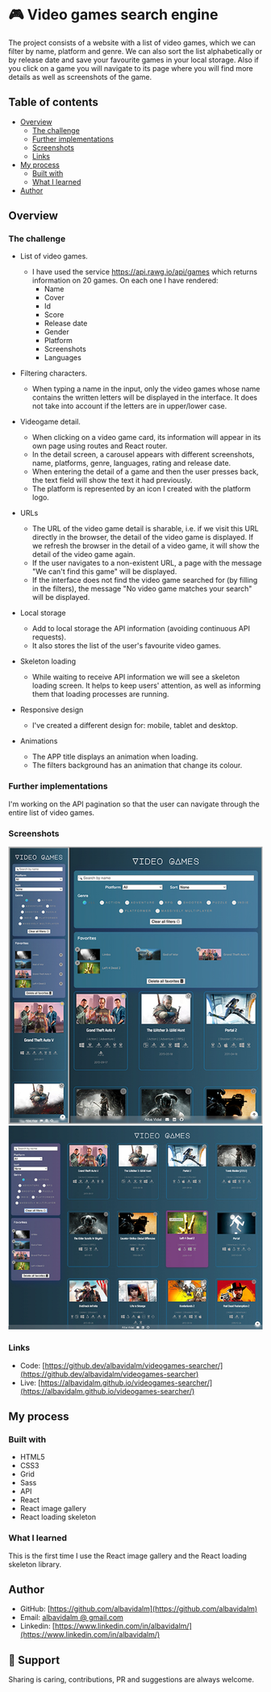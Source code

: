 # 🎮 Video games search engine

The project consists of a website with a list of video games, which we can filter by name, platform and genre. We can also sort the list alphabetically or by release date and save your favourite games in your local storage. Also if you click on a game you will navigate to its page where you will find more details as well as screenshots of the game.

## Table of contents

- [Overview](#overview)
  - [The challenge](#the-challenge)
  - [Further implementations](#further-implementations)
  - [Screenshots](#screenshots)
  - [Links](#links)
- [My process](#my-process)
  - [Built with](#built-with)
  - [What I learned](#what-i-learned)
- [Author](#author)

## Overview

### The challenge

- List of video games.

  - I have used the service https://api.rawg.io/api/games which returns information on 20 games. On each one I have rendered:
    - Name
    - Cover
    - Id
    - Score
    - Release date
    - Gender
    - Platform
    - Screenshots
    - Languages

- Filtering characters.

  - When typing a name in the input, only the video games whose name contains the written letters will be displayed in the interface.
    It does not take into account if the letters are in upper/lower case.

- Videogame detail.

  - When clicking on a video game card, its information will appear in its own page using routes and React router.
  - In the detail screen, a carousel appears with different screenshots, name, platforms, genre, languages, rating and release date.
  - When entering the detail of a game and then the user presses back, the text field will show the text it had previously.
  - The platform is represented by an icon I created with the platform logo.

- URLs

  - The URL of the video game detail is sharable, i.e. if we visit this URL directly in the browser, the detail of the video game is displayed. If we refresh the browser in the detail of a video game, it will show the detail of the video game again.
  - If the user navigates to a non-existent URL, a page with the message "We can't find this game" will be displayed.
  - If the interface does not find the video game searched for (by filling in the filters), the message "No video game matches your search" will be displayed.

- Local storage

  - Add to local storage the API information (avoiding continuous API requests).
  - It also stores the list of the user's favourite video games.

- Skeleton loading

  - While waiting to receive API information we will see a skeleton loading screen. It helps to keep users' attention, as well as informing them that loading processes are running.

- Responsive design

  - I've created a different design for: mobile, tablet and desktop.

- Animations
  - The APP title displays an animation when loading.
  - The filters background has an animation that change its colour.

### Further implementations

I'm working on the API pagination so that the user can navigate through the entire list of video games.

### Screenshots

![](./src/assets/images/screenshots-mobile_tablet.jpg)
![](./src/assets/images/screenshots-desktop.jpg)

### Links

- Code: [https://github.dev/albavidalm/videogames-searcher/](https://github.dev/albavidalm/videogames-searcher)
- Live: [https://albavidalm.github.io/videogames-searcher/](https://albavidalm.github.io/videogames-searcher/)

## My process

### Built with

- HTML5
- CSS3
- Grid
- Sass
- API
- React
- React image gallery
- React loading skeleton

### What I learned

This is the first time I use the React image gallery and the React loading skeleton library.

## Author

- GitHub: [https://github.com/albavidalm](https://github.com/albavidalm)
- Email: [albavidalm @ gmail.com](mailto:albavidalm@gmail.com?subject=Hi)
- Linkedin: [https://www.linkedin.com/in/albavidalm/](https://www.linkedin.com/in/albavidalm/)

## 🖤 Support

Sharing is caring, contributions, PR and suggestions are always welcome.
